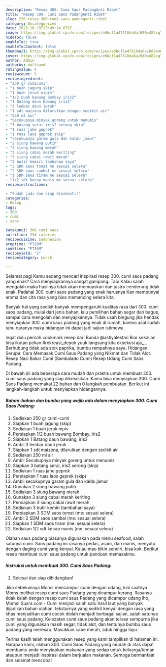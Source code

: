 ```yaml
---
description: "Resep 300. Cumi Saos PadangAnti Ribet"
title: "Resep 300. Cumi Saos PadangAnti Ribet"
slug: 230-resep-300-cumi-saos-padanganti-ribet
category: Uncategorized
date: 2022-10-20T23:49:14.679Z
image: https://img-global.cpcdn.com/recipes/e6bcf1a47518da6a/680x482cq70/300-cumi-saos-padang-foto-resep-utama.jpg
hideToc: false
enableToc: true
enableTocContent: false
thumbnail: https://img-global.cpcdn.com/recipes/e6bcf1a47518da6a/680x482cq70/300-cumi-saos-padang-foto-resep-utama.jpg
cover: https://img-global.cpcdn.com/recipes/e6bcf1a47518da6a/680x482cq70/300-cumi-saos-padang-foto-resep-utama.jpg
author: Admin
authorAv: notfound
ratingvalue: 4
reviewcount: 5
recipeingredient:
- "250 gr cumicumi"
- "1 buah jagung skip"
- "1 buah jeruk nipis"
- "1/2 buah bawang Bombay iris2"
- "1 Batang daun bawang iris2"
- "3 lembar daun jeruk"
- "1 sdt maizena dilarutkan dengan sedikit air"
- "250 ml air"
- "Secukupnya minyak goreng untuk menumis"
- "3 batang serai iris2 serong skip"
- "1 ruas jahe geprek"
- "1 ruas laos geprek skip"
- "secukupnya garam gula dan kaldu jamur"
- "2 siung bawang putih"
- "3 siung bawang merah"
- "3 siung cabai merah keriting"
- "3 siung cabai rawit merah"
- "3 butir kemiri tambahan saya"
- "3 SDM saos tomat me sesuai selera"
- "2 SDM saos sambal me sesuai selera"
- "1 SDM saos tiram me sesuai selera"
- "1/2 sdt kecap manis me sesuai selera"
recipeinstructions:

- "Sudah jadi dan siap dinikmati!"
categories:
- Resep
tags:
- 300
- cumi
- saos

katakunci: 300 cumi saos 
nutrition: 234 calories
recipecuisine: Indonesian
preptime: "PT28M"
cooktime: "PT36M"
recipeyield: "2"
recipecategory: Lunch

---
```



Selamat pagi Kamu sedang mencari inspirasi resep 300. cumi saos padang yang enak? Cara menyiapkannya sangat gampang. Tapi Kalau salah mengolah maka hasilnya tidak akan memuaskan dan justru cenderung tidak enak. Padahal 300. cumi saos padang yang enak harusnya Kan mempunyai aroma dan cita rasa yang bisa memancing selera kita.


Banyak hal yang sedikit banyak mempengaruhi kualitas rasa dari 300. cumi saos padang, mulai dari jenis bahan, lalu pemilihan bahan segar dan bagus, sampai cara mengolah dan menyajikannya. Tidak usah bingung jika hendak menyiapkan 300. cumi saos padang yang enak di rumah, karena asal sudah tahu caranya maka hidangan ini dapat jadi sajian istimewa.

Ingat dulu pernah cookmark resep dari Bunda @astiyalestari Biar sekalian bisa ikutan pekan #rekreasi_depok yuuk langsung kita eksekusi aja,,,, Berhubung tidak ada stok paprika, bumbu rempahnya saya. Hidangan Serupa: Cara Memasak Cumi Saus Padang yang Nikmat dan Tidak Alot. Resep Nasi Bakar Cumi (Sambalado Cumi) Resep Udang Cumi Saos Padang.


Di bawah ini ada beberapa cara mudah dan praktis untuk membuat 300. cumi saos padang yang siap dikreasikan. Kamu bisa menyiapkan 300. Cumi Saos Padang memakai 22 bahan dan 0 langkah pembuatan. Berikut ini langkah-langkah untuk menyiapkan hidangannya.

<!--inarticleads1-->

##### Bahan-bahan dan bumbu yang wajib ada dalam menyiapkan 300. Cumi Saos Padang:

1. Sediakan 250 gr cumi-cumi
1. Siapkan 1 buah jagung (skip)
1. Sediakan 1 buah jeruk nipis
1. Persiapkan 1/2 buah bawang Bombay, iris2
1. Siapkan 1 Batang daun bawang, iris2
1. Ambil 3 lembar daun jeruk
1. Siapkan 1 sdt maizena, dilarutkan dengan sedikit air
1. Sediakan 250 ml air
1. Ambil Secukupnya minyak goreng untuk menumis
1. Siapkan 3 batang serai, iris2 serong (skip)
1. Sediakan 1 ruas jahe geprek
1. Persiapkan 1 ruas laos geprek (skip)
1. Ambil secukupnya garam gula dan kaldu jamur
1. Gunakan 2 siung bawang putih
1. Sediakan 3 siung bawang merah
1. Gunakan 3 siung cabai merah keriting
1. Persiapkan 3 siung cabai rawit merah
1. Sediakan 3 butir kemiri (tambahan saya)
1. Persiapkan 3 SDM saos tomat (me: sesuai selera)
1. Ambil 2 SDM saos sambal (me: sesuai selera)
1. Siapkan 1 SDM saos tiram (me: sesuai selera)
1. Sediakan 1/2 sdt kecap manis (me: sesuai selera)


Olahan saus padang biasanya digunakan pada menu seafood, salah satunya cumi. Saus padang ini rasanya pedas, asam, dan manis, menyatu dengan daging cumi yang kenyal. Kalau mau bikin sendiri, bisa kok. Berikut resep membuat cumi saus padang untuk panduan memasakmu. 

<!--inarticleads2-->

##### Instruksi untuk membuat 300. Cumi Saos Padang:


1. Selesai dan siap dihidangkan!

Jika sebelumnya Moms mencampur cumi dengan udang, kini saatnya Moms melihat resep cumi saus Padang yang dicampur kerang. Rasanya tidak kalah dengan resep cumi saus Padang yang dicampur udang lho, Moms! Suara.com - Cumi menjadi salah satu hasil laut yang banyak dijadikan bahan olahan. teksturnya yang sedikit kenyal dengan rasa yang khas menjadikan cumi cocok diolah menjadi berbagai sajian, salah satunya cumi saus padang. Kelezatan cumi saus padang akan terasa sempurna jika cumi yang digunakan masih segar, tidak alot, dan tentunya bumbu saus padang yang meresap. Masukkan cabe merah, aduk hingga layu. 

Terima kasih telah menggunakan resep yang kami tampilkan di halaman ini. Harapan kami, olahan 300. Cumi Saos Padang yang mudah di atas dapat membantu anda menyiapkan makanan yang sedap untuk keluarga/teman ataupun menjadi inspirasi dalam berjualan makanan. Semoga bermanfaat dan selamat mencoba!
